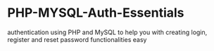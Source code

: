# PHP-MYSQL-Auth-Essentials
 authentication using PHP and MySQL to help you with creating login, register and reset password functionalities easy
